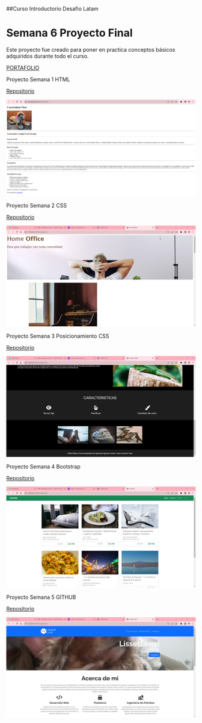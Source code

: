 ##Curso Introductorio Desafio Latam
# Semana 6 Proyecto Final

Este proyecto fue creado para poner en practica conceptos básicos adquiridos durante todo el curso.
 
<a href="https://lissleal.github.io/portafolio/">PORTAFOLIO</a>


Proyecto Semana 1
HTML

<a href="https://github.com/lissleal/CVSophie">Repositorio</a>

<img src="./assets/img/Captureproyecto1.png" >

Proyecto Semana 2
CSS

<a href="https://github.com/lissleal/landingdeco/blob/main/README.md">Repositorio</a>

<img src="./assets/img/capturaproyecto3.jpg" >

Proyecto Semana 3
Posicionamiento CSS

<a href="https://github.com/lissleal/iguanapage">Repositorio</a>

<img src="./assets/img/capturaproyecto2.jpg" >

Proyecto Semana 4
Bootstrap

<a href="https://github.com/lissleal/cupponpage">Repositorio</a>

<img src="./assets/img/capturaproyecto4.jpg" >

Proyecto Semana 5
GITHUB

<a href="https://github.com/lissleal/unpocodemi">Repositorio</a>

<img src="./assets/img/capturaproyecto5.jpg" >


